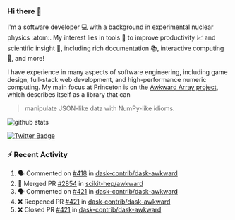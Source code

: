 ### Hi there 👋 

I'm a software developer 💻 with a background in experimental nuclear physics :atom:. My interest lies in tools :wrench: to improve productivity :chart_with_upwards_trend: and scientific insight :telescope:, including rich documentation 📚, interactive computing 🧮, and more! 

I have experience in many aspects of software engineering, including game design, full-stack web development, and high-performance numeric computing. My main focus at Princeton is on the [Awkward Array project](awkward-array.org/), which describes itself as a library that can 
> manipulate JSON-like data with NumPy-like idioms.

![github stats](https://github-readme-stats.vercel.app/api?username=agoose77&show_icons=true&hide_rank=true&hide_title=true&bg_color=30,e76445,904e95&text_color=efe3ec&icon_color=efe3ec)
<!--
**agoose77/agoose77** is a ✨ _special_ ✨ repository because its `README.md` (this file) appears on your GitHub profile.

Here are some ideas to get you started:

- 🔭 I’m currently working on ...
- 🌱 I’m currently learning ...
- 👯 I’m looking to collaborate on ...
- 🤔 I’m looking for help with ...
- 💬 Ask me about ...
- 📫 How to reach me: ...
- 😄 Pronouns: ...
- ⚡ Fun fact: ...
-->

[![Twitter Badge](https://img.shields.io/twitter/follow/agoose77?style=flat-square&logo=Twitter&logoColor=white&color=cornflowerblue)](https://twitter.com/agoose77)

### :zap: Recent Activity

<!--START_SECTION:activity-->
1. 🗣 Commented on [#418](https://github.com/dask-contrib/dask-awkward/pull/418#issuecomment-1833500824) in [dask-contrib/dask-awkward](https://github.com/dask-contrib/dask-awkward)
2. 🎉 Merged PR [#2854](https://github.com/scikit-hep/awkward/pull/2854) in [scikit-hep/awkward](https://github.com/scikit-hep/awkward)
3. 🗣 Commented on [#421](https://github.com/dask-contrib/dask-awkward/pull/421#issuecomment-1833490978) in [dask-contrib/dask-awkward](https://github.com/dask-contrib/dask-awkward)
4. ❌ Reopened PR [#421](https://github.com/dask-contrib/dask-awkward/pull/421) in [dask-contrib/dask-awkward](https://github.com/dask-contrib/dask-awkward)
5. ❌ Closed PR [#421](https://github.com/dask-contrib/dask-awkward/pull/421) in [dask-contrib/dask-awkward](https://github.com/dask-contrib/dask-awkward)
<!--END_SECTION:activity-->
